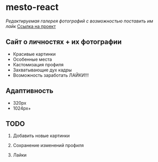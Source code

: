# mesto-react

*Редактируемая галерея фотографий с возможностью поставить им лайк*
[Ссылка на проект](https://artemschirov.github.io/mesto/index.html)

## Сайт о личностях + их фотографии

* Красивые картинки
* Особенные места
* Кастомизация профиля
* Захватывающие дух кадры
* Возможность заработать ЛАЙКИ!!!

## Адаптивность

* 320px
* 1024px+

## TODO

1. Добавить новые картинки

2. Сохранение изменений профиля

3. Лайки
